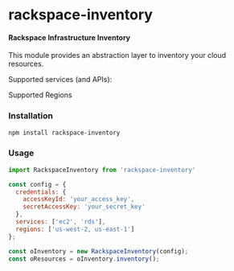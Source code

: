 rackspace-inventory
========

#### Rackspace Infrastructure Inventory ####

This module provides an abstraction layer to inventory your cloud resources.

Supported services (and APIs):

Supported Regions

### Installation ###
```bash
npm install rackspace-inventory
```

### Usage ###

```javascript
import RackspaceInventory from 'rackspace-inventory'

const config = {
  credentials: {
    accessKeyId: 'your_access_key',
    secretAccessKey: 'your_secret_key'
  },
  services: ['ec2', 'rds'],
  regions: ['us-west-2, us-east-1']
};

const oInventory = new RackspaceInventory(config);
const oResources = oInventory.inventory();
```
